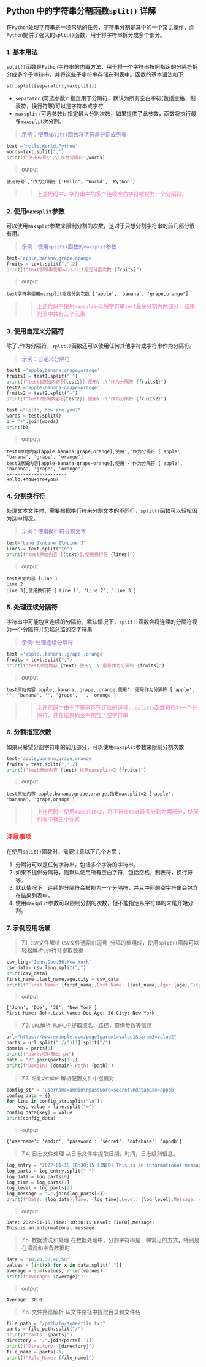 ## Python 中的字符串分割函数`split()` 详解

在`Python`处理字符串是一项常见的任务，字符串分割是其中的一个常见操作，而`Python`提供了强大的`split()`函数，用于将字符串拆分成多个部分。
### 1. 基本用法
`split()`函数是`Python`字符串的内置方法，用于将一个字符串按照指定的分隔符拆分成多个子字符串，并将这些子字符串存储在列表中。函数的基本语法如下：
```plantuml
str.split([separator[,maxsplit]])
```
+ `sepatator` (可选参数): 指定用于分隔符，默认为所有空白字符(包括空格，制表符，换行符等)可以是字符串或字符
+ `maxsplit`  (可选参数): 指定最大分割次数，如果提供了此参数，函数将执行最多`maxsplit`次分割。

> <span style="color: #8968CD">示例：使用`split()`函数将字符串分割成列表</span>
```python
text ='Hello,World,Python'
words=text.split(",")
print(f"使用符号\',\'作为分隔符",words)
```
> output
```plantuml
使用符号','作为分隔符 ['Hello', 'World', 'Python']
```
>>  <span style="color: #FF6EB4"> 上述代码中，字符串中的多个连续空白字符被视为一个分隔符。</span>

### 2. 使用`maxsplit`参数
可以使用`maxsplit`参数来限制分割的次数，这对于只想分割字符串的前几部分很有用。
> <span style="color: #8968CD">示例：使用`split()`函数的`maxsplit`参数</span>
```python
text='apple,banana,grape,orange'
fruits = text.split(",",2)
print(f"text字符串使用maxsplit指定分割次数 {fruits}")
```
> output
```plantuml
text字符串使用maxsplit指定分割次数 ['apple', 'banana', 'grape,orange']
```
>> <span style="color: #FF6EB4"> 上述代码中使用`maxsplit=2`,将字符串`text`最多分割为两部分，结果列表中共有三个元素 </span>

### 3. 使用自定义分隔符
除了`,`作为分隔符，`split()`函数还可以使用任何其他字符或字符串作为分隔符。
> <span style="color: #8968CD">示例：自定义分隔符 </span>
```python
test1 ='apple;banana;grape;orange'
fruits1 = test1.split(";")
print(f"test1原始内容[{test1}],使用\';\'作为分隔符 {fruits1}")
test2 ='apple-banana-grape-orange'
fruits2 = test2.split("-")
print(f"test2原属内容[{test2}],使用\'-\'作为分隔符 {fruits2}")
```
```python
test ="Hello, how are you?"
words = test.split()
b = "+".join(words)
print(b)
```
> outputs
```plantuml
test1原始内容[apple;banana;grape;orange],使用';'作为分隔符 ['apple', 'banana', 'grape', 'orange']
test2原属内容[apple-banana-grape-orange],使用'-'作为分隔符 ['apple', 'banana', 'grape', 'orange']
----------------------
Hello,+how+are+you?
```
### 4. 分割换行符
处理文本文件时，需要根据换行符来分割文本的不同行，`split()`函数可以轻松因为这中情况。
> <span style="color: #8968CD">示例：使用换行符分割文本 </span>
```python
text="Line 1\nLine 2\nLine 3"
lines = text.split("\n")
print(f"test原始内容 [{text}],使用换行符 {lines}")
```
> output
```plantuml
test原始内容 [Line 1
Line 2
Line 3],使用换行符 ['Line 1', 'Line 2', 'Line 3']
```
### 5. 处理连续分隔符
字符串中可能包含连续的分隔符，默认情况下，`split()`函数会将连续的分隔符视为一个分隔符并忽略总监的空字符串
> <span style="color: #8968CD">示例: 处理连续分隔符 </span>
```python
text ='apple,,banana,,grape,,orange'
fruits = text.split(",")
print(f"test原始内容 {text},使用\'.\'逗号作为分隔符 {fruits}")
```
> output
```plantuml
test原始内容 apple,,banana,,grape,,orange,使用'.'逗号作为分隔符 ['apple', '', 'banana', '', 'grape', '', 'orange']
```
>> <span style="color: #FF6EB4"> 上述代码中由于字符串存在连续的逗号`,,`,`split()`函数将视为一个分隔符，并在结果列表中包含了空字符串 </span>

### 6. 分割指定次数
如果只希望分割字符串的前几部分，可以使用`maxsplit`参数来限制分割次数
```python
test='apple,banana,grape,orange'
fruits = test.split(",",2)
print(f"test原始内容 {test},指定maxsplit=2 {fruits}")
```
> output
```plantuml
test原始内容 apple,banana,grape,orange,指定maxsplit=2 ['apple', 'banana', 'grape,orange']
```
>> <span style="color:  #FF6EB4"> 上述代码中使用`maxsplit=2`，将字符串`text`最多分割为两部分，结果列表中有三个元素 </span>

### <span style="color: #FF3030"> **注意事项** </span>
在使用`split()`函数时，需要注意以下几个方面：
1. 分隔符可以是任何字符串，包括多个字符的字符串。
2. 如果不提供分隔符，则默认使用所有空白字符，包括空格，制表符，换行符等。
3. 默认情况下，连续的分隔符会被视为一个分隔符，并且中间的空字符串会包含在结果列表中。
4. 使用`maxsplit`参数可以限制分割的次数，但不能指定从字符串的末尾开始分割。

### 7. 示例应用场景
> 7.1. `CSV`文件解析
`CSV`文件通常由逗号`,`分隔的值组成，使用`split()`函数可以轻松解析`CSV`行并提取数据
```python
csv_ling='John,Doe,30,New York'
csv_data= csv_ling.split(",")
print(csv_data)
first_name ,last_name,age,city = csv_data
print(f"First Name: {first_name},Last Name: {last_name},Age: {age},City: {city}")
```
> output
```plantuml
['John', 'Doe', '30', 'New York']
First Name: John,Last Name: Doe,Age: 30,City: New York
```
> 7.2. `URL`解析
从`URL`中提取域名，路径，查询参数等信息
```python
url="https://www.example.com/page?param1=value1&param2=value2"
parts = url.split("://")[1].split("/")
domain = parts[0]
print(f"parts切片输出 pa")
path = "/".join(parts[1:])
print(f"Domain: {domain},Path: {path}")
```
> 7.3. `配置文件解析`
解析配置文件中键值对
```python
config_str = 'username=amdin\npassword=secret\ndatabase=appdb'
config_data = {}
for line in config_str.split("\n"):
    key, value = line.split("=")
config_data[key] = value
print(config_data)
```
> output 
```plantuml
{'username': 'amdin', 'password': 'secret', 'database': 'appdb'}
```
> 7.4. 日志文件处理
从日志文件中提取日期，时间，日志级别信息。
```python
log_entry = "2022-01-15 10:30:15 [INFO] This is an informational message."
log_parts = log_entry.split(" ")
log_data = log_parts[0]
log_time = log_parts[1]
log_level = log_parts[2]
log_message = ".".join(log_parts[3])
print(f"Date: {log_data},Time: {log_time},Level: {log_level},Message: {log_message}")
```
> output
```plantuml
Date: 2022-01-15,Time: 10:30:15,Level: [INFO],Message: This.is.an.informational.message.
```
> 7.5. 数据清洗和处理
在数据处理中，分割字符串是一种常见的方式，特别是在清洗和准备数据时
```python
data = '10,20,30,40,50'
values = [int(x) for x in data.split(",")]
average = sum(values) / len(values)
print(f"Average: {average}")
```
> output
```plantuml
Average: 30.0
```

> 7.6. 文件路径解析
从文件路径中提取目录和文件名
```python
file_path = "/path/to/some/file.txt"
parts = file_path.split("/")
print(f"Parts: {parts}")
directory = "/".join(parts[:-1])
print(f"Directory: {directory}")
file_name = parts[-1]
print(f"File_Name: {file_name}")
```